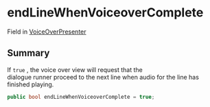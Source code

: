 # endLineWhenVoiceoverComplete

Field in [VoiceOverPresenter](yarn.unity.voiceoverpresenter.md)

## Summary

If `true` , the voice over view will request that the\
dialogue runner proceed to the next line when audio for the line has\
finished playing.

```csharp
public bool endLineWhenVoiceoverComplete = true;
```
